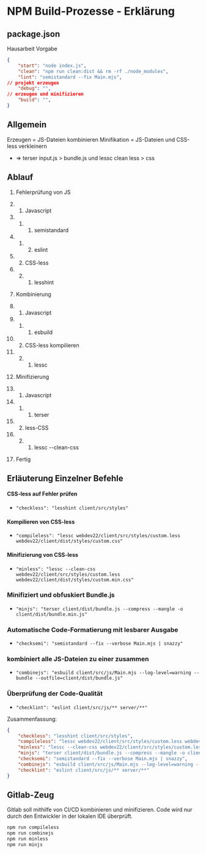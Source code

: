# NPM Build-Prozesse - Erklärung

## package.json
Hausarbeit Vorgabe
```json
{
	"start": "node index.js",
	"clean": "npm run clean:dist && rm -rf ./node_modules",
	"lint": "semistandard --fix Main.mjs",
// projekt erzeugen
	"debug": "",
// erzeugen und minifizieren
	"build": "",
}
```
## Allgemein
Erzeugen = JS-Dateien kombinieren
Minifikation = JS-Dateien und CSS-less verkleinern
- => terser input.js > bundle.js und lessc clean less > css

## Ablauf
1. Fehlerprüfung von JS

1. 1. Javascript 
1. 1. 1. semistandard
1. 1. 2. eslint

1. 2. CSS-less
1. 2. 1. lesshint

2. Kombinierung
2. 1. Javascript
2. 1. 1. esbuild
2. 2. CSS-less kompilieren
2. 2. 1. lessc

3. Minifizierung
3. 1. Javascript
3. 1. 1. terser
3. 2. less-CSS
3. 2. 1. lessc --clean-css

4. Fertig

## Erläuterung Einzelner Befehle
#### CSS-less auf Fehler prüfen
- `"checkless": "lesshint client/src/styles"` 
#### Kompilieren von CSS-less
- `"compileless": "lessc webdev22/client/src/styles/custom.less webdev22/client/dist/styles/custom.css"`
#### Minifizierung von CSS-less
- `"minless": "lessc --clean-css webdev22/client/src/styles/custom.less webdev22/client/dist/styles/custom.min.css"`

### Minifiziert und obfuskiert Bundle.js
- `"minjs": "terser client/dist/bundle.js --compress --mangle -o client/dist/bundle.min.js"`

### Automatische Code-Formatierung mit lesbarer Ausgabe
- `"checksemi": "semistandard --fix --verbose Main.mjs | snazzy"`

### kombiniert alle JS-Dateien zu einer zusammen
- `"combinejs": "esbuild client/src/js/Main.mjs --log-level=warning --bundle --outfile=client/dist/bundle.js"`

### Überprüfung der Code-Qualität
- `"checklint": "eslint client/src/js/** server/**"`

Zusammenfassung:
```json
{
	"checkless": "lesshint client/src/styles",
	"compileless": "lessc webdev22/client/src/styles/custom.less webdev22/client/dist/styles/custom.css",
	"minless": "lessc --clean-css webdev22/client/src/styles/custom.less webdev22/client/dist/styles/custom.min.css",
	"minjs": "terser client/dist/bundle.js --compress --mangle -o client/dist/bundle.min.js",
	"checksemi": "semistandard --fix --verbose Main.mjs | snazzy",
	"combinejs": "esbuild client/src/js/Main.mjs --log-level=warning --bundle --outfile=client/dist/bundle.js",
	"checklint": "eslint client/src/js/** server/**"
}
```

## Gitlab-Zeug

Gitlab soll mithilfe von CI/CD kombinieren und minifizieren.
Code wird nur durch den Entwickler in der lokalen IDE überprüft.

```bash
npm run compileless
npm run combinejs
npm run minless
npm run minjs
```


